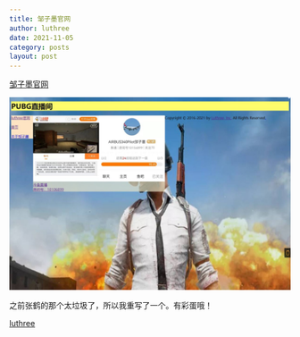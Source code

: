 ```yaml
---
title: 邹子墨官网
author: luthree
date: 2021-11-05
category: posts
layout: post
---
```


[邹子墨官网](https://zzm.luthr.ee)

![邹子墨官网截图](/img/zzm.jpg)

之前张鹤的那个太垃圾了，所以我重写了一个。有彩蛋哦！

[luthree](https://luthr.ee)

